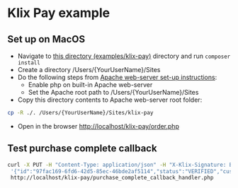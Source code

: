 # Klix Pay example

## Set up on MacOS

* Navigate to [this directory (examples/klix-pay)](/) directory and run ```composer install```
* Create a directory /Users/{YourUserName}/Sites
* Do the following steps from [Apache web-server set-up instructions](https://websitebeaver.com/set-up-localhost-on-macos-high-sierra-apache-mysql-and-php-7-with-sslhttps):
  * Enable php on built-in Apache web-server
  * Set the Apache root path to /Users/{YourUserName}/Sites
* Copy this directory contents to Apache web-server root folder:

```bash
cp -R ./. /Users/{YourUserName}/Sites/klix-pay

```

* Open in the browser <http://localhost/klix-pay/order.php>

## Test purchase complete callback

```bash
curl -X PUT -H "Content-Type: application/json" -H "X-Klix-Signature: BvQ99FrXbvgsdL3MsFlmzV02z6nT1aPfS5NwriqCQv2vZnpxohDVpiJQniVh5su6NyDtBBxWH7xp6EhFENyrAg==" -d\
 '{"id":"97fac169-6fd6-42d5-85ec-46bde2af5114","status":"VERIFIED","customer":{"phone_number":"37122334455"},"payment":{"accountStatementReference":"731560503"},"order_id":"1ab189b7-053d-4b92-969f-7e40b7243aae","tax_amount":0.89,"total_amount":5.12,"items":[{"amount":4.23,"label":"Some product","tax_amount":0.89,"total_amount":5.12,"tax_rate":0.21,"quantity":1.000,"unit":"PIECE","type":"UNKNOWN"}],"currency":"EUR","merchant_urls":{"terms":"https://www.citadele.lv/en/customer-support/terms-for-private-customers/","verification":"https://shop.dev.klix.app/widget/emulator/order/verify","confirmation":"https://shop.dev.klix.app/widget/emulator/payment/complete","place_order":"https://shop.dev.klix.app/emulator/callback"},"effective_amount":5.12}'\
 http://localhost/klix-pay/purchase_complete_callback_handler.php
```
